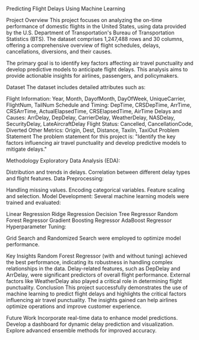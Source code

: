 Predicting Flight Delays Using Machine Learning

Project Overview
This project focuses on analyzing the on-time performance of domestic flights in the United States, using data provided by the U.S. Department of Transportation's Bureau of Transportation Statistics (BTS). The dataset comprises 1,247,488 rows and 30 columns, offering a comprehensive overview of flight schedules, delays, cancellations, diversions, and their causes.

The primary goal is to identify key factors affecting air travel punctuality and develop predictive models to anticipate flight delays. This analysis aims to provide actionable insights for airlines, passengers, and policymakers.

Dataset
The dataset includes detailed attributes such as:

Flight Information: Year, Month, DayofMonth, DayOfWeek, UniqueCarrier, FlightNum, TailNum
Schedule and Timing: DepTime, CRSDepTime, ArrTime, CRSArrTime, ActualElapsedTime, CRSElapsedTime, AirTime
Delays and Causes: ArrDelay, DepDelay, CarrierDelay, WeatherDelay, NASDelay, SecurityDelay, LateAircraftDelay
Flight Status: Cancelled, CancellationCode, Diverted
Other Metrics: Origin, Dest, Distance, TaxiIn, TaxiOut
Problem Statement
The problem statement for this project is:
"Identify the key factors influencing air travel punctuality and develop predictive models to mitigate delays."

Methodology
Exploratory Data Analysis (EDA):

Distribution and trends in delays.
Correlation between different delay types and flight features.
Data Preprocessing:

Handling missing values.
Encoding categorical variables.
Feature scaling and selection.
Model Development: Several machine learning models were trained and evaluated:

Linear Regression
Ridge Regression
Decision Tree Regressor
Random Forest Regressor
Gradient Boosting Regressor
AdaBoost Regressor
Hyperparameter Tuning:

Grid Search and Randomized Search were employed to optimize model performance.


Key Insights
Random Forest Regressor (with and without tuning) achieved the best performance, indicating its robustness in handling complex relationships in the data.
Delay-related features, such as DepDelay and ArrDelay, were significant predictors of overall flight performance.
External factors like WeatherDelay also played a critical role in determining flight punctuality.
Conclusion
This project successfully demonstrates the use of machine learning to predict flight delays and highlights the critical factors influencing air travel punctuality. The insights gained can help airlines optimize operations and improve customer experience.

Future Work
Incorporate real-time data to enhance model predictions.
Develop a dashboard for dynamic delay prediction and visualization.
Explore advanced ensemble methods for improved accuracy.
